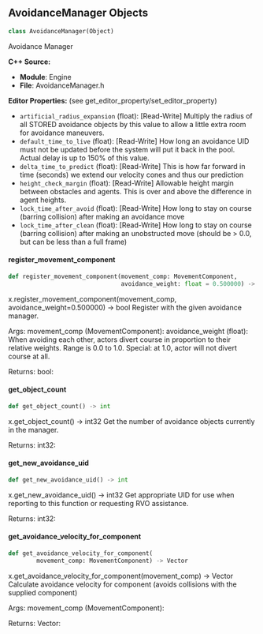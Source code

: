 ## AvoidanceManager Objects

```python
class AvoidanceManager(Object)
```

Avoidance Manager

**C++ Source:**

- **Module**: Engine
- **File**: AvoidanceManager.h

**Editor Properties:** (see get_editor_property/set_editor_property)

- ``artificial_radius_expansion`` (float):  [Read-Write] Multiply the radius of all STORED avoidance objects by this value to allow a little extra room for avoidance maneuvers.
- ``default_time_to_live`` (float):  [Read-Write] How long an avoidance UID must not be updated before the system will put it back in the pool. Actual delay is up to 150% of this value.
- ``delta_time_to_predict`` (float):  [Read-Write] This is how far forward in time (seconds) we extend our velocity cones and thus our prediction
- ``height_check_margin`` (float):  [Read-Write] Allowable height margin between obstacles and agents. This is over and above the difference in agent heights.
- ``lock_time_after_avoid`` (float):  [Read-Write] How long to stay on course (barring collision) after making an avoidance move
- ``lock_time_after_clean`` (float):  [Read-Write] How long to stay on course (barring collision) after making an unobstructed move (should be > 0.0, but can be less than a full frame)

<a id="unreal.AvoidanceManager.register_movement_component"></a>

#### register_movement_component

```python
def register_movement_component(movement_comp: MovementComponent,
                                avoidance_weight: float = 0.500000) -> bool
```

x.register_movement_component(movement_comp, avoidance_weight=0.500000) -> bool
Register with the given avoidance manager.

Args:
    movement_comp (MovementComponent): 
    avoidance_weight (float): When avoiding each other, actors divert course in proportion to their relative weights. Range is 0.0 to 1.0. Special: at 1.0, actor will not divert course at all.

Returns:
    bool:

<a id="unreal.AvoidanceManager.get_object_count"></a>

#### get_object_count

```python
def get_object_count() -> int
```

x.get_object_count() -> int32
Get the number of avoidance objects currently in the manager.

Returns:
    int32:

<a id="unreal.AvoidanceManager.get_new_avoidance_uid"></a>

#### get_new_avoidance_uid

```python
def get_new_avoidance_uid() -> int
```

x.get_new_avoidance_uid() -> int32
Get appropriate UID for use when reporting to this function or requesting RVO assistance.

Returns:
    int32:

<a id="unreal.AvoidanceManager.get_avoidance_velocity_for_component"></a>

#### get_avoidance_velocity_for_component

```python
def get_avoidance_velocity_for_component(
        movement_comp: MovementComponent) -> Vector
```

x.get_avoidance_velocity_for_component(movement_comp) -> Vector
Calculate avoidance velocity for component (avoids collisions with the supplied component)

Args:
    movement_comp (MovementComponent): 

Returns:
    Vector:

<a id="unreal.AmbientSound"></a>